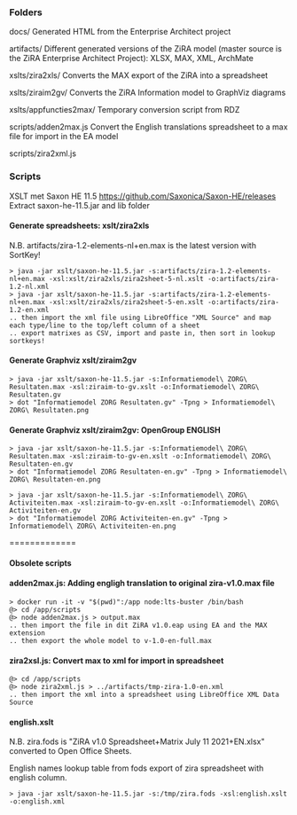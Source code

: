 
### Folders

docs/ Generated HTML from the Enterprise Architect project

artifacts/ Different generated versions of the ZiRA model (master source is the ZiRA Enterprise Architect Project): XLSX, MAX, XML, ArchMate

xslts/zira2xls/ Converts the MAX export of the ZiRA into a spreadsheet

xslts/ziraim2gv/ Converts the ZiRA Information model to GraphViz diagrams

xslts/appfuncties2max/ Temporary conversion script from RDZ

scripts/adden2max.js Convert the English translations spreadsheet to a max file for import in the EA model 

scripts/zira2xml.js

### Scripts

XSLT met Saxon HE 11.5 https://github.com/Saxonica/Saxon-HE/releases
Extract saxon-he-11.5.jar and lib folder

#### Generate spreadsheets: xslt/zira2xls

N.B. artifacts/zira-1.2-elements-nl+en.max is the latest version with SortKey!

```
> java -jar xslt/saxon-he-11.5.jar -s:artifacts/zira-1.2-elements-nl+en.max -xsl:xslt/zira2xls/zira2sheet-5-nl.xslt -o:artifacts/zira-1.2-nl.xml
> java -jar xslt/saxon-he-11.5.jar -s:artifacts/zira-1.2-elements-nl+en.max -xsl:xslt/zira2xls/zira2sheet-5-en.xslt -o:artifacts/zira-1.2-en.xml
.. then import the xml file using LibreOffice "XML Source" and map each type/line to the top/left column of a sheet
.. export matrixes as CSV, import and paste in, then sort in lookup sortkeys!
```

#### Generate Graphviz xslt/ziraim2gv

```
> java -jar xslt/saxon-he-11.5.jar -s:Informatiemodel\ ZORG\ Resultaten.max -xsl:ziraim-to-gv.xslt -o:Informatiemodel\ ZORG\ Resultaten.gv
> dot "Informatiemodel ZORG Resultaten.gv" -Tpng > Informatiemodel\ ZORG\ Resultaten.png
```

#### Generate Graphviz xslt/ziraim2gv: OpenGroup ENGLISH

```
> java -jar xslt/saxon-he-11.5.jar -s:Informatiemodel\ ZORG\ Resultaten.max -xsl:ziraim-to-gv-en.xslt -o:Informatiemodel\ ZORG\ Resultaten-en.gv
> dot "Informatiemodel ZORG Resultaten-en.gv" -Tpng > Informatiemodel\ ZORG\ Resultaten-en.png
```

```
> java -jar xslt/saxon-he-11.5.jar -s:Informatiemodel\ ZORG\ Activiteiten.max -xsl:ziraim-to-gv-en.xslt -o:Informatiemodel\ ZORG\ Activiteiten-en.gv
> dot "Informatiemodel ZORG Activiteiten-en.gv" -Tpng > Informatiemodel\ ZORG\ Activiteiten-en.png
```

=============

#### Obsolete scripts

#### adden2max.js: Adding engligh translation to original zira-v1.0.max file

```
> docker run -it -v "$(pwd)":/app node:lts-buster /bin/bash
@> cd /app/scripts
@> node adden2max.js > output.max
.. then import the file in dit ZiRA v1.0.eap using EA and the MAX extension
.. then export the whole model to v-1.0-en-full.max
```

#### zira2xsl.js: Convert max to xml for import in spreadsheet

```
@> cd /app/scripts
@> node zira2xml.js > ../artifacts/tmp-zira-1.0-en.xml
.. then import the xml into a spreadsheet using LibreOffice XML Data Source
```

#### english.xslt

N.B. zira.fods is "ZiRA v1.0 Spreadsheet+Matrix July 11 2021+EN.xlsx" converted to Open Office Sheets.

English names lookup table from fods export of zira spreadsheet with english column.
```
> java -jar xslt/saxon-he-11.5.jar -s:/tmp/zira.fods -xsl:english.xslt -o:english.xml 
```
